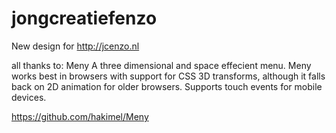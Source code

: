 jongcreatiefenzo
================


New design for http://jcenzo.nl

all thanks to: Meny A three dimensional and space effecient menu. Meny works best in browsers with support for CSS 3D transforms, although it falls back on 2D animation for older browsers. Supports touch events for mobile devices.

https://github.com/hakimel/Meny
